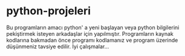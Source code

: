 # python-projeleri
Bu programların amacı python' a yeni başlayan veya python bilgilerini pekiştirmek isteyen arkadaşlar için yapılmıştır. Programların kaynak kodlarına bakmadan önce programı kodlamanız ve program üzerinde düşünmeniz tavsiye edilir. İyi çalışmalar...
